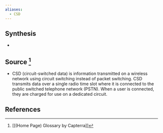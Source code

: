 ```yaml
---
aliases:
  - CSD
---
```

## Synthesis
- 
## Source [^1]
- CSD (circuit-switched data) is information transmitted on a wireless network using circuit switching instead of packet switching. CSD transmits data over a single radio time slot where it is connected to the public switched telephone network (PSTN). When a user is connected, they are charged for use on a dedicated circuit.
## References

[^1]: [[(Home Page) Glossary by Capterra]]